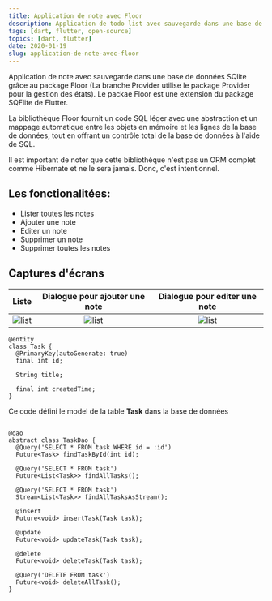 ```yaml
---
title: Application de note avec Floor
description: Application de todo list avec sauvegarde dans une base de données SQlite grâce au package Floor (La branche Provider utilise le package Provider pour la gestion des états)
tags: [dart, flutter, open-source]
topics: [dart, flutter]
date: 2020-01-19
slug: application-de-note-avec-floor
---
```


<action-button type="github" text="Floor task sur Github" link="https://github.com/CorneilleEdi/floor_task"></action-button>

Application de note avec sauvegarde dans une base de données SQlite grâce au package Floor (La branche Provider utilise le package Provider pour la gestion des états).
Le packae Floor est une extension du package SQFlite de Flutter.

<action-button type="package" text="Package Floor" link="https://pub.dev/packages/floor"></action-button>

La bibliothèque Floor fournit un code SQL léger avec une abstraction et un mappage automatique entre les objets en mémoire et les lignes de la base de données, tout en offrant un contrôle total de la base de données à l'aide de SQL.

Il est important de noter que cette bibliothèque n'est pas un ORM complet comme Hibernate et ne le sera jamais. Donc, c'est intentionnel.

## Les fonctionalitées:

- Lister toutes les notes
- Ajouter une note
- Editer un note
- Supprimer un note
- Supprimer toutes les notes

## Captures d'écrans

|              Liste              | Dialogue pour ajouter une note |   Dialogue pour editer une note   |
| :-----------------------------: | :----------------------------: | :-------------------------------: |
| ![list](/images/floor/main.png) | ![list](/images/floor/add.png) | ![list](/images/floor/update.png) |

```dart[task.dart]
@entity
class Task {
  @PrimaryKey(autoGenerate: true)
  final int id;

  String title;

  final int createdTime;
}
```

Ce code défini le model de la table **Task** dans la base de données

```dart[task_dao.dart]

@dao
abstract class TaskDao {
  @Query('SELECT * FROM task WHERE id = :id')
  Future<Task> findTaskById(int id);

  @Query('SELECT * FROM task')
  Future<List<Task>> findAllTasks();

  @Query('SELECT * FROM task')
  Stream<List<Task>> findAllTasksAsStream();

  @insert
  Future<void> insertTask(Task task);

  @update
  Future<void> updateTask(Task task);

  @delete
  Future<void> deleteTask(Task task);

  @Query('DELETE FROM task')
  Future<void> deleteAllTask();
}

```
